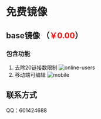 # 免费镜像

## base镜像 （<span style="color:red">￥0.00</span>）
<!-- <span style="color:#000000;font-size:16px;text-decoration:line-through">￥99.00</span> -->

### 包含功能

1. 去除20链接数限制
   ![online-users](/pay/online-users.png)
2. 移动端可编辑
   ![mobile](/pay/mobile.png)

## 联系方式

QQ：601424688


<script setup>
import Footer from '../components/Footer.vue'
</script>

<Footer tip=" "/>